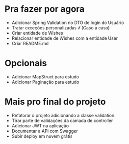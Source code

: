 # Pra fazer por agora

- Adicionar Spring Validation no DTO de login do Usuário
- Tratar exceções personalizadas √ (Caso a caso)
- Criar entidade de Wishes
- Relacionar entidade de Wishes com a entidade User
- Criar README.md

# Opcionais
- Adicionar MapStruct para estudo
- Adicionar Paginação para estudo

# Mais pro final do projeto

- Refatorar o projeto adicionando a classe validation.
- Tirar parte de validações da camada de controller
- Adicionar JWT na aplicação
- Documentar a API com Swagger
- Subir deploy em nuvem grátis
